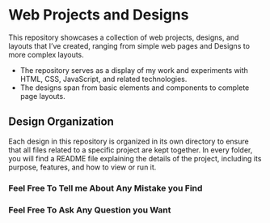 # Web Projects and Designs
This repository showcases a collection of web projects, designs, and layouts that I’ve created, ranging from simple web pages and Designs to more complex layouts.
- The repository serves as a display of my work and experiments with HTML, CSS, JavaScript, and related technologies.
- The designs span from basic elements and components to complete page layouts.

## Design Organization
Each design in this repository is organized in its own directory to ensure that all files related to a specific project are kept together. In every folder, you will find a README file explaining the details of the project, including its purpose, features, and how to view or run it.

### Feel Free To Tell me About Any Mistake you Find
### Feel Free To Ask Any Question you Want
